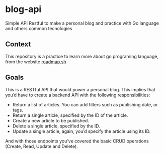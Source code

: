 # blog-api
Simple API Restful to make a personal blog and practice with Go language and others common tecnologies

## Context

This repository is a practice to learn more about go programing language, from the website [roadmap.sh](https://roadmap.sh/backend/project-ideas)

## Goals
This is a RESTful API that would power a personal blog. This implies that you’d have to create a backend API with the following responsibilities:

- Return a list of articles. You can add filters such as publishing date, or tags.
- Return a single article, specified by the ID of the article.
- Create a new article to be published.
- Delete a single article, specified by the ID.
- Update a single article, again, you’d specify the article using its ID.

And with those endpoints you’ve covered the basic CRUD operations (Create, Read, Update and Delete).